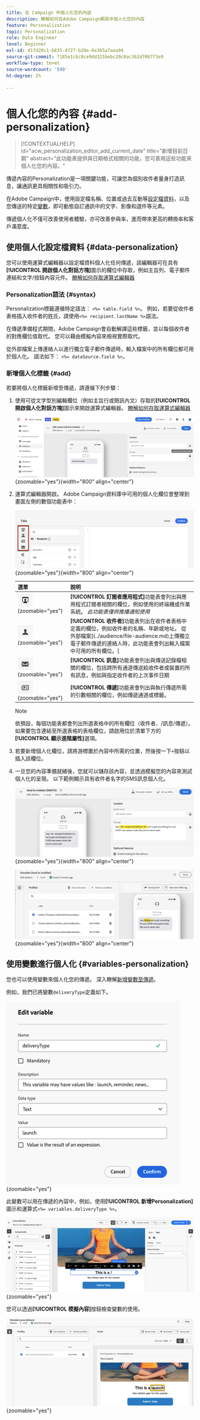 ```yaml
---
title: 在 Campaign 中個人化您的內容
description: 瞭解如何在Adobe Campaign網頁中個人化您的內容
feature: Personalization
topic: Personalization
role: Data Engineer
level: Beginner
exl-id: d1fd20c1-6835-4727-b20e-6e365a7aaa04
source-git-commit: 7185e1cbc8ce9dd325bebc20c0ac362d7067f3e9
workflow-type: tm+mt
source-wordcount: '599'
ht-degree: 2%

---
```



# 個人化您的內容 {#add-personalization}

>[!CONTEXTUALHELP]
>id="acw_personalization_editor_add_current_date"
>title="新增目前日期"
>abstract="此功能表提供與日期格式相關的功能，您可善用這些功能來個人化您的內容。"

傳遞內容的Personalization是一項關鍵功能，可讓您為個別收件者量身打造訊息，讓通訊更具相關性和吸引力。

在Adobe Campaign中，使用設定檔名稱、位置或過去互動等[設定檔資料](#data-personalization)，以及您傳送的特定[變數](#variables-personalization)，即可動態自訂通訊中的文字、影像和選件等元素。

傳遞個人化不僅可改善使用者體驗，亦可改善參與率，進而帶來更高的轉換率和客戶滿意度。

## 使用個人化設定檔資料 {#data-personalization}

您可以使用運算式編輯器以設定檔資料個人化任何傳遞，該編輯器可在具有&#x200B;**[!UICONTROL 開啟個人化對話方塊]**&#x200B;圖示的欄位中存取，例如主旨列、電子郵件連結和文字/按鈕內容元件。 [瞭解如何存取運算式編輯器](gs-personalization.md/#access)

### Personalization語法 {#syntax}

Personalization標籤遵循特定語法： `<%= table.field %>`。 例如，若要從收件者表格插入收件者的姓氏，請使用`<%= recipient.lastName %>`語法。

在傳遞準備程式期間，Adobe Campaign會自動解譯這些標籤，並以每個收件者的對應欄位值取代。 您可以藉由模擬內容來檢視實際取代。

從外部檔案上傳連絡人以進行獨立電子郵件傳遞時，輸入檔案中的所有欄位都可用於個人化。 語法如下： `<%= dataSource.field %>`。

### 新增個人化標籤 {#add}

若要將個人化標籤新增至傳遞，請遵循下列步驟：

1. 使用可從文字型別編輯欄位（例如主旨行或簡訊內文）存取的&#x200B;**[!UICONTROL 開啟個人化對話方塊]**&#x200B;圖示來開啟運算式編輯器。 [瞭解如何存取運算式編輯器](gs-personalization.md/#access)

   ![](assets/perso-access.png){zoomable="yes"}{width="800" align="center"}

1. 運算式編輯器開啟。 Adobe Campaign資料庫中可用的個人化欄位會整理到畫面左側的數個功能表中：

   ![](assets/perso-insert-field.png){zoomable="yes"}{width="800" align="center"}

   | 選單 | 說明 |
   |-----|------------|
   | ![](assets/do-not-localize/perso-subscribers-menu.png){zoomable="yes"} | **[!UICONTROL 訂閱者應用程式]**&#x200B;功能表會列出與應用程式訂閱者相關的欄位，例如使用的終端機或作業系統。 *此功能表僅供推播通知使用* |
   | ![](assets/do-not-localize/perso-recipients-menu.png){zoomable="yes"} | **[!UICONTROL 收件者]**&#x200B;功能表列出在收件者表格中定義的欄位，例如收件者的名稱、年齡或地址。 從外部檔案](../audience/file-audience.md)上傳獨立電子郵件傳遞的連絡人時，此功能表會列出輸入檔案中可用的所有欄位。[ |
   | ![](assets/do-not-localize/perso-message-menu.png){zoomable="yes"} | **[!UICONTROL 訊息]**&#x200B;功能表會列出與傳送記錄檔相關的欄位，包括跨所有通道傳送給收件者或裝置的所有訊息，例如與指定收件者的上次事件日期 |
   | ![](assets/do-not-localize/perso-delivery-menu.png){zoomable="yes"} | **[!UICONTROL 傳遞]**&#x200B;功能表會列出與執行傳遞所需的引數相關的欄位，例如傳遞通道或標籤。 |

   >[!NOTE]
   >
   >依預設，每個功能表都會列出所選表格中的所有欄位（收件者、/訊息/傳遞）。 如果要包含連結至所選表格的表格欄位，請啟用位於清單下方的&#x200B;**[!UICONTROL 顯示進階屬性]**&#x200B;選項。

1. 若要新增個人化欄位，請將游標置於內容中所需的位置，然後按一下`+`按鈕以插入該欄位。

1. 一旦您的內容準備就緒後，您就可以儲存該內容，並透過模擬您的內容來測試個人化的呈現。 以下範例顯示具有收件者名字的SMS訊息個人化。

   ![](assets/perso-preview1.png){zoomable="yes"}{width="800" align="center"}

   ![](assets/perso-preview2.png){zoomable="yes"}{width="800" align="center"}

## 使用變數進行個人化 {#variables-personalization}

您也可以使用變數來個人化您的傳遞。
深入瞭解[新增變數至傳遞](../advanced-settings/delivery-settings.md#variables-delivery)。

例如，我們已將變數`deliveryType`定義如下。

![](assets/variables-deliveryType.png){zoomable="yes"}

此變數可以用在傳遞的內容中，例如，使用&#x200B;**[!UICONTROL 新增Personalization]**&#x200B;圖示和運算式`<%= variables.deliveryType %>`。

![](assets/variables-perso.png){zoomable="yes"}

您可以透過&#x200B;**[!UICONTROL 模擬內容]**&#x200B;按鈕檢查變數的使用。

![](assets/variables-simulate.png){zoomable="yes"}

